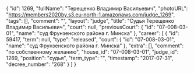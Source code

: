{
    "id": 1269,
    "fullName": "Терещенко Владимир Васильевич",
    "photoURL": "https://members2020by.s3.eu-north-1.amazonaws.com/judge_1269",
    "tags": [],
    "comment": "",
    "layout": "judge",
    "title": "Судья Терещенко Владимир Васильевич",
    "court": null,
    "previousCourt": {
        "id": "07-008-03-01",
        "name": "суд Фрунзенского района г. Минска"
    },
    "career": [
        {
            "id": 59417,
            "term": null,
            "type": "released",
            "court": {
                "id": "07-008-03-01",
                "name": "суд Фрунзенского района г. Минска"
            },
            "extra": [],
            "comment": "по собственному желанию",
            "house_id": "07-008-03-01",
            "judge_id": 1269,
            "position": "судья",
            "term_type": "",
            "timestamp": "2017-07-31",
            "decree_number": "268"
        }
    ]
}